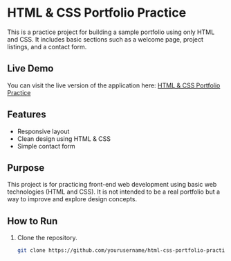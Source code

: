 # HTML & CSS Portfolio Practice

This is a practice project for building a sample portfolio using only HTML and CSS. It includes basic sections such as a welcome page, project listings, and a contact form.

## Live Demo

You can visit the live version of the application here: [HTML & CSS Portfolio Practice](https://monta-20.github.io/html-css-portfolio-practice/)

## Features

- Responsive layout
- Clean design using HTML & CSS
- Simple contact form

## Purpose

This project is for practicing front-end web development using basic web technologies (HTML and CSS). It is not intended to be a real portfolio but a way to improve and explore design concepts.

## How to Run

1. Clone the repository.
   ```bash
   git clone https://github.com/yourusername/html-css-portfolio-practice.git
